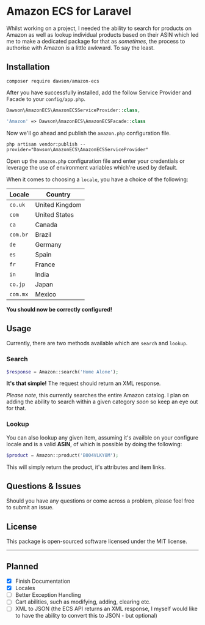 # Amazon ECS for Laravel

Whilst working on a project, I needed the ability to search for products on Amazon as well as lookup individual products based on their ASIN which led me to make a dedicated package for that as *sometimes*, the process to authorise with Amazon is a little awkward. To say the least.

## Installation

```
composer require dawson/amazon-ecs
```

After you have successfully installed, add the follow Service Provider and Facade to your `config/app.php`.

```php
Dawson\AmazonECS\AmazonECSServiceProvider::class,
```

```php
'Amazon' => Dawson\AmazonECS\AmazonECSFacade::class
```

Now we'll go ahead and publish the `amazon.php` configuration file.

```
php artisan vendor:publish --provider="Dawson\AmazonECS\AmazonECSServiceProvider"
```

Open up the `amazon.php` configuration file and enter your credentials or leverage the use of environment variables which're used by default.

When it comes to choosing a `locale`, you have a choice of the following:

|Locale    |Country           |
|----------|------------------|
|`co.uk`   |United Kingdom    |
|`com`     |United States     |
|`ca`      |Canada            |
|`com.br`  |Brazil            |
|`de`      |Germany           |
|`es`      |Spain             |
|`fr`      |France            |
|`in`      |India             |
|`co.jp`   |Japan             |
|`com.mx`  |Mexico            |

**You should now be correctly configured!**

## Usage

Currently, there are two methods available which are `search` and `lookup`.

### Search

```php
$response = Amazon::search('Home Alone');
```

**It's that simple!** The request should return an XML response.


*Please note*, this currently searches the entire Amazon catalog. I plan on adding the ability to search within a given category *soon* so keep an eye out  for that.

### Lookup

You can also lookup any given item, assuming it's availble on your configure locale and is a valid **ASIN**, of which is possible by doing the following:

```php
$product = Amazon::product('B004VLKY8M');
```

This will simply return the product, it's attributes and item links.

## Questions & Issues

Should you have any questions or come across a problem, please feel free to submit an issue.

## License

This package is open-sourced software licensed under the MIT license.

---

## Planned

- [X] Finish Documentation
- [X] Locales
- [ ] Better Exception Handling
- [ ] Cart abilities, such as modifying, adding, clearing etc.
- [ ] XML to JSON (the ECS API returns an XML response, I myself would like to have the ability to convert this to JSON - but optional)
